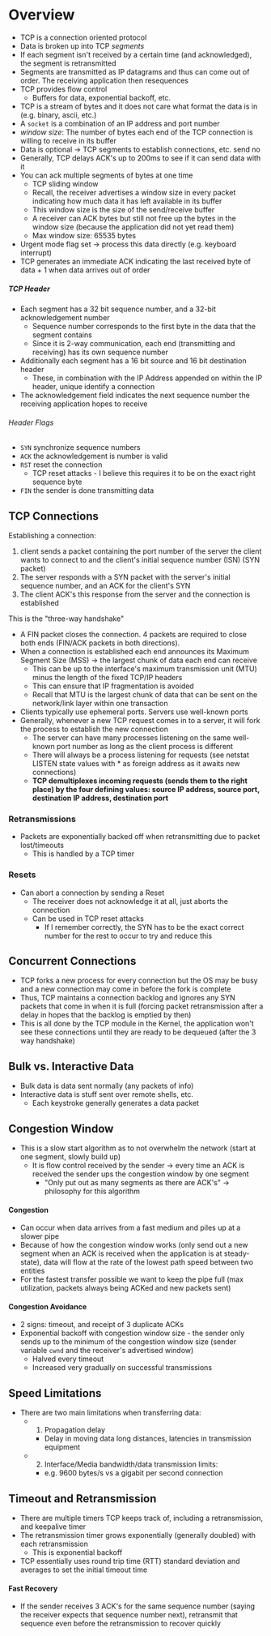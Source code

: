 # Overview

- TCP is a connection oriented protocol
- Data is broken up into TCP _segments_
- If each segment isn't received by a certain time (and acknowledged), the segment is retransmitted
- Segments are transmitted as IP datagrams and thus can come out of order. The receiving application then resequences
- TCP provides flow control
  - Buffers for data, exponential backoff, etc.
- TCP is a stream of bytes and it does not care what format the data is in (e.g. binary, ascii, etc.)
- A `socket` is a combination of an IP address and port number
- _window size_: The number of bytes each end of the TCP connection is willing to receive in its buffer
- Data is optional -> TCP segments to establish connections, etc. send no
- Generally, TCP delays ACK's up to 200ms to see if it can send data with it
- You can ack multiple segments of bytes at one time
  - TCP sliding window
  - Recall, the receiver advertises a window size in every packet indicating how much data it has left available in its buffer
  - This window size is the size of the send/receive buffer
  - A receiver can ACK bytes but still not free up the bytes in the window size (because the application did not yet read them)
  - Max window size: 65535 bytes
- Urgent mode flag set -> process this data directly (e.g. keyboard interrupt)
- TCP generates an immediate ACK indicating the last received byte of data + 1 when data arrives out of order

##### TCP Header

- Each segment has a 32 bit sequence number, and a 32-bit acknowledgement number
  - Sequence number corresponds to the first byte in the data that the segment contains
  - Since it is 2-way communication, each end (transmitting and receiving) has its own sequence number
- Additionally each segment has a 16 bit source and 16 bit destination header
  - These, in combination with the IP Address appended on within the IP header, unique identify a connection
- The acknowledgement field indicates the next sequence number the receiving application hopes to receive

###### Header Flags

- `SYN` synchronize sequence numbers
- `ACK` the acknowledgement is number is valid
- `RST` reset the connection
  - TCP reset attacks - I believe this requires it to be on the exact right sequence byte
- `FIN` the sender is done transmitting data

## TCP Connections

Establishing a connection:

1. client sends a packet containing the port number of the server the client wants to connect to and the client's initial sequence number (ISN) (SYN packet)
2. The server responds with a SYN packet with the server's initial sequence number, and an ACK for the client's SYN
3. The client ACK's this response from the server and the connection is established

This is the "three-way handshake"

- A FIN packet closes the connection. 4 packets are required to close both ends (FIN/ACK packets in both directions).
- When a connection is established each end announces its Maximum Segment Size (MSS) -> the largest chunk of data each end can receive
  - This can be up to the interface's maximum transmission unit (MTU) minus the length of the fixed TCP/IP headers
  - This can ensure that IP fragmentation is avoided
  - Recall that MTU is the largest chunk of data that can be sent on the network/link layer within one transaction
- Clients typically use ephemeral ports. Servers use well-known ports
- Generally, whenever a new TCP request comes in to a server, it will fork the process to establish the new connection
  - The server can have many processes listening on the same well-known port number as long as the client process is different
  - There will always be a process listening for requests (see netstat LISTEN state values with \* as foreign address as it awaits new connections)
  - **TCP demultiplexes incoming requests (sends them to the right place) by the four defining values: source IP address, source port, destination IP address, destination port**

### Retransmissions

- Packets are exponentially backed off when retransmitting due to packet lost/timeouts
  - This is handled by a TCP timer

### Resets

- Can abort a connection by sending a Reset
  - The receiver does not acknowledge it at all, just aborts the connection
  - Can be used in TCP reset attacks
    - If I remember correctly, the SYN has to be the exact correct number for the rest to occur to try and reduce this

## Concurrent Connections

- TCP forks a new process for every connection but the OS may be busy and a new connection may come in before the fork is complete
- Thus, TCP maintains a connection backlog and ignores any SYN packets that come in when it is full (forcing packet retransmission after a delay in hopes that the backlog is emptied by then)
- This is all done by the TCP module in the Kernel, the application won't see these connections until they are ready to be dequeued (after the 3 way handshake)

## Bulk vs. Interactive Data

- Bulk data is data sent normally (any packets of info)
- Interactive data is stuff sent over remote shells, etc.
  - Each keystroke generally generates a data packet

## Congestion Window

- This is a slow start algorithm as to not overwhelm the network (start at one segment, slowly build up)
  - It is flow control received by the sender -> every time an ACK is received the sender ups the congestion window by one segment
    - "Only put out as many segments as there are ACK's" -> philosophy for this algorithm

#### Congestion

- Can occur when data arrives from a fast medium and piles up at a slower pipe
- Because of how the congestion window works (only send out a new segment when an ACK is received when the application is at steady-state), data will flow at the rate of the lowest path speed between two entities
- For the fastest transfer possible we want to keep the pipe full (max utilization, packets always being ACKed and new packets sent)

#### Congestion Avoidance

- 2 signs: timeout, and receipt of 3 duplicate ACKs
- Exponential backoff with congestion window size - the sender only sends up to the minimum of the congestion window size (sender variable `cwnd` and the receiver's advertised window)
  - Halved every timeout
  - Increased very gradually on successful transmissions

## Speed Limitations

- There are two main limitations when transferring data:
  - 1. Propagation delay
    - Delay in moving data long distances, latencies in transmission equipment
  - 2. Interface/Media bandwidth/data transmission limits:
    - e.g. 9600 bytes/s vs a gigabit per second connection

## Timeout and Retransmission

- There are multiple timers TCP keeps track of, including a retransmission, and keepalive timer
- The retransmission timer grows exponentially (generally doubled) with each retransmission
  - This is exponential backoff
- TCP essentially uses round trip time (RTT) standard deviation and averages to set the initial timeout time

#### Fast Recovery

- If the sender receives 3 ACK's for the same sequence number (saying the receiver expects that sequence number next), retransmit that sequence even before the retransmission to recover quickly
